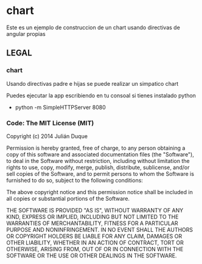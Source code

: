 # chart

Este es un ejemplo de construccion de un chart usando directivas de angular propias

## LEGAL

### chart

Usando directivas padre e hijas se puede realizar un simpatico chart

Puedes ejecutar la app escribiendo en tu consoal si tienes instalado python

* python -m SimpleHTTPServer 8080

### Code: The MIT License (MIT)

Copyright (c) 2014 Julián Duque

Permission is hereby granted, free of charge, to any person obtaining a copy
of this software and associated documentation files (the "Software"), to deal
in the Software without restriction, including without limitation the rights
to use, copy, modify, merge, publish, distribute, sublicense, and/or sell
copies of the Software, and to permit persons to whom the Software is
furnished to do so, subject to the following conditions:

The above copyright notice and this permission notice shall be included in
all copies or substantial portions of the Software.

THE SOFTWARE IS PROVIDED "AS IS", WITHOUT WARRANTY OF ANY KIND, EXPRESS OR
IMPLIED, INCLUDING BUT NOT LIMITED TO THE WARRANTIES OF MERCHANTABILITY,
FITNESS FOR A PARTICULAR PURPOSE AND NONINFRINGEMENT. IN NO EVENT SHALL THE
AUTHORS OR COPYRIGHT HOLDERS BE LIABLE FOR ANY CLAIM, DAMAGES OR OTHER
LIABILITY, WHETHER IN AN ACTION OF CONTRACT, TORT OR OTHERWISE, ARISING FROM,
OUT OF OR IN CONNECTION WITH THE SOFTWARE OR THE USE OR OTHER DEALINGS IN
THE SOFTWARE.

